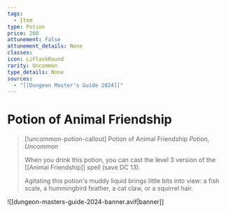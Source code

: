 ```yaml
---
tags:
  - Item
type: Potion
price: 200
attunement: False
attunement_details: None
classes:
icon: LiFlaskRound
rarity: Uncommon
type_details: None
sources: 
  - "[[Dungeon Master's Guide 2024]]"
---
```

# Potion of Animal Friendship
>[!uncommon-potion-callout] Potion of Animal Friendship
>_Potion, Uncommon_
>
>When you drink this potion, you can cast the level 3 version of the [[Animal Friendship]] spell (save DC 13).
>
>Agitating this potion's muddy liquid brings little bits into view: a fish scale, a hummingbird feather, a cat claw, or a squirrel hair.
>


![[dungeon-masters-guide-2024-banner.avif|banner]]